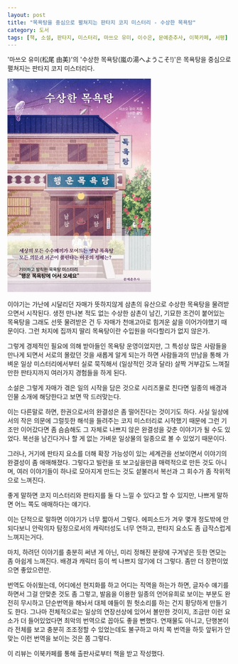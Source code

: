 ```yaml
---
layout: post
title: "목욕탕을 중심으로 펼쳐지는 판타지 코지 미스터리 - 수상한 목욕탕"
category: 도서
tags: [책, 소설, 판타지, 미스터리, 마쓰오 유미, 이수은, 문예춘추사, 이북카페, 서평]
---
```


'마쓰오 유미(松尾 由美)'의
'수상한 목욕탕(嵐の湯へようこそ!)'은
목욕탕을 중심으로 펼쳐지는 판타지 코지 미스터리다.

![표지](/images/arashi-no-yu-he-yokoso-book-h480.jpg)

이야기는 가난에 시달리던 자매가 뜻하지않게 삼촌의 유산으로 수상한 목욕탕을 물려받으면서 시작된다.
생전 만나본 적도 없는 수상한 삼촌이 남긴,
기묘한 조건이 붙어있는 목욕탕을 그래도 선뜻 물려받은 건
두 자매가 천애고아로 힘겨운 삶을 이어가야했기 때문이다.
그런 처지에 집까지 딸리 목욕탕이란 수입원을 마다할리가 없지 않은가.

그렇게 경제적인 필요에 의해 받아들인 목욕탕 운영이었지만,
그 특성상 많은 사람들을 만나게 되면서
서로의 몰랐던 것을 새롭게 알게 되는가 하면
사람들과의 만남을 통해 가벼운 일상 미스터리에서부터
실로 묵직해서 (일상적인 것과 달라) 살짝 거부감도 느껴질만한 판타지까지
여러가지 경험들을 하게 된다.

소설은 그렇게 자매가 겪은 일의 시작을 담은 것으로
시리즈물로 친다면 일종의 배경과 인물 소개에 해당한다고 보면 딱 드러맞는다.

이는 다른말로 하면, 한권으로서의 완결성은 좀 떨어진다는 것이기도 하다.
사실 일상에서의 작은 의문에 그럴듯한 해석을 들려주는 코지 미스터리로 시작했기 때문에
그런 기조만 이어갔다면 좀 슴슴해도 그 자체로 나쁘지 않은 완결성을 갖춘 이야기가 될 수도 있었다.
복선을 남긴다거나 할 게 없는 가벼운 일상물의 일종으로 볼 수 있었기 때문이다.

그러나, 거기에 판타지 요소를 더해 확장 가능성이 있는 세계관을 선보이면서
이야기의 완결성이 좀 애매해졌다.
그렇다고 빌런을 또 보고싶을만큼 매력적으로 만든 것도 아니며,
여러 이야기들이 하나로 모아지게 만드는 것도 섵불러서
복선과 그 회수가 좀 작위적으로 느껴진다.

좋게 말하면 코지 미스터리와 판타지를 둘 다 느낄 수 있다고 할 수 있지만,
나쁘게 말하면 어느 쪽도 애매하다는 얘기다.

이는 단적으로 말하면 이야기가 너무 짧아서 그렇다.
에피소드가 겨우 몇개 정도밖에 안되다보니
안락의자 탐정으로서의 캐릭터성도 너무 연하고,
판타지 요소도 좀 급작스럽게 느껴지는거다.

마치, 하려던 이야기를 충분히 써낸 게 아닌,
미리 정해진 분량에 구겨넣은 듯한 면모는 좀 아쉽게 느껴진다.
배경과 캐릭터 등이 썩 나쁘지 않기에 더 그렇다.
좀만 더 장편이었으면 좋았으련만.

번역도 아쉬웠는데,
어디에선 현지화를 하고 어디는 직역을 하는가 하면,
글자수 얘기를 하면서 그걸 안맞춘 것도 좀 그렇고,
발음을 이용한 일종의 언어유희로 보이는 부분도 완전히 무시하고 단순번역을 해놔서
대체 얘들이 뭔 헛소리를 하는 건지 황당하게 만들기도 한다.
그나마 전체적으로는 일상의 연장선상에 있어서 볼만한 것이지,
조금만 이런 요소가 더 들어있었다면 최악의 번역으로 꼽아도 좋을 뻔했다.
연재물도 아니고, 단행본이라 전체를 보고 충분히 조조정할 수 있었는데도 불구하고
마치 쪽 번역을 하듯 앞뒤가 안맞는 이런 번역을 보이는 것은 쫌 그렇다.



<div class="im im-info">
이 리뷰는 이북카페를 통해 출판사로부터 책을 받고 작성했다.
</div>
